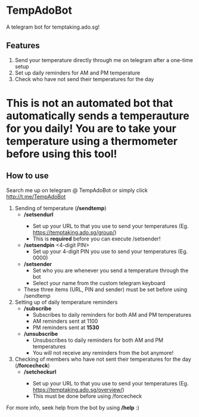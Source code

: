 # TempAdoBot
A telegram bot for temptaking.ado.sg!

## Features
1. Send your temperature directly through me on telegram after a one-time setup
2. Set up daily reminders for AM and PM temperature
3. Check who have not send their temperatures for the day

# This is not an automated bot that automatically sends a temperauture for you daily! You are to take your temperature using a thermometer before using this tool!

## How to use
Search me up on telegram @ TempAdoBot or simply click http://t.me/TempAdoBot

1. Sending of temperature (**__/sendtemp__**)
   - **__/setsendurl__** <URL>
     - Set up your URL to that you use to send your temperatures (Eg. https://temptaking.ado.sg/group/<unique-code>)
     - This is **required** before you can execute /setsender!
   - **__/setsendpin__** <4-digit PIN>
     - Set up your 4-digit PIN you use to send your temperatures (Eg. 0000)
   - **__/setsender__**
     - Set who you are whenever you send a temperature through the bot
     - Select your name from the custom telegram keyboard
   - These three items (URL, PIN and sender) must be set before using /sendtemp
2. Setting up of daily temperature reminders
   - **__/subscribe__**
     - Subscribes to daily reminders for both AM and PM temperatures
     - AM reminders sent at 1100
     - PM reminders sent at **__1530__**
   - **__/unsubscribe__**
     - Unsubscribes to daily reminders for both AM and PM temperatures
     - You will not receive any reminders from the bot anymore!
3. Checking of members who have not sent their temperatures for the day (**__/forcecheck__**)
   - **__/setcheckurl__** <URL>
     - Set up your URL to that you use to send your temperatures (Eg. https://temptaking.ado.sg/overview/<unique-code>)
     - This must be done before using /forcecheck

For more info, seek help from the bot by using **__/help__** :) 